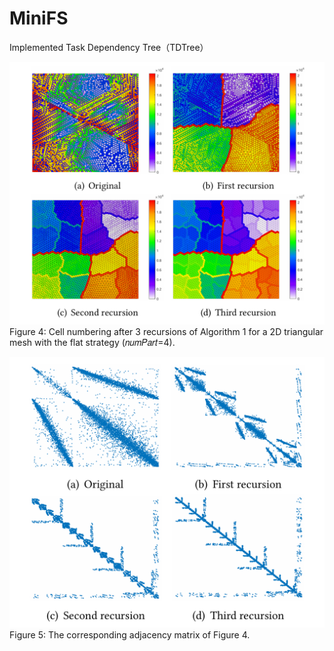 # MiniFS
Implemented Task Dependency Tree（TDTree）

![Figure](picture/Figure4.png  "Cell numbering after 3 recursions of Algorithm 1 for a 2D triangular mesh with the flat strategy (𝑛𝑢𝑚𝑃𝑎𝑟𝑡=4).")
Figure 4: Cell numbering after 3 recursions of Algorithm 1 for a 2D triangular mesh with the flat strategy (𝑛𝑢𝑚𝑃𝑎𝑟𝑡=4).

![Figure](picture/Figure5.png "The corresponding adjacency matrix of Figure 4.")
Figure 5: The corresponding adjacency matrix of Figure 4.